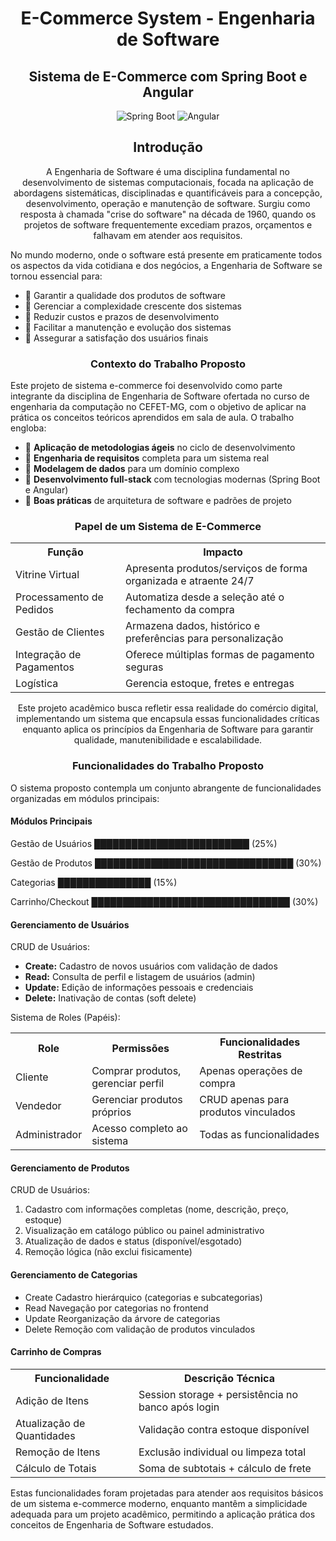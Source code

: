 <h1  align="center" >E-Commerce System - Engenharia de Software</h1>

 <h2 align="center">Sistema de E-Commerce com Spring Boot e Angular</h2><p align="center"> <img src="https://img.shields.io/badge/Spring_Boot-6DB33F?style=for-the-badge&logo=spring-boot&logoColor=white" alt="Spring Boot"> <img src="https://img.shields.io/badge/Angular-DD0031?style=for-the-badge&logo=angular&logoColor=white" alt="Angular"> </p>

 <h2 align="center">Introdução</h2>

 <p  align="center">A Engenharia de Software é uma disciplina fundamental no desenvolvimento de sistemas computacionais, focada na aplicação de abordagens sistemáticas, disciplinadas e quantificáveis para a concepção, desenvolvimento, operação e manutenção de software. Surgiu como resposta à chamada "crise do software" na década de 1960, quando os projetos de software frequentemente excediam prazos, orçamentos e falhavam em atender aos requisitos.</p>

 No mundo moderno, onde o software está presente em praticamente todos os aspectos da vida cotidiana e dos negócios, a Engenharia de Software se tornou essencial para:

 <ul>
  <li>🔹 Garantir a qualidade dos produtos de software</li>
  <li>🔹 Gerenciar a complexidade crescente dos sistemas</li>
  <li>🔹 Reduzir custos e prazos de desenvolvimento</li>
  <li>🔹 Facilitar a manutenção e evolução dos sistemas</li>
  <li>🔹 Assegurar a satisfação dos usuários finais</li>
</ul>

 <h3 align="center"> Contexto do Trabalho Proposto</h3>

 Este projeto de sistema e-commerce foi desenvolvido como parte integrante da disciplina de Engenharia de Software ofertada no curso de engenharia da computação no CEFET-MG, com o objetivo de aplicar na prática os conceitos teóricos aprendidos em sala de aula. O trabalho engloba:

 <ul>
  <li>🔹 <strong>Aplicação de metodologias ágeis</strong> no ciclo de desenvolvimento</li>
  <li>🔹 <strong>Engenharia de requisitos</strong> completa para um sistema real</li>
  <li>🔹 <strong>Modelagem de dados</strong> para um domínio complexo</li>
  <li>🔹 <strong>Desenvolvimento full-stack</strong> com tecnologias modernas (Spring Boot e Angular)</li>
  <li>🔹 <strong>Boas práticas</strong> de arquitetura de software e padrões de projeto</li>
</ul>


 <h3 align="center"> Papel de um Sistema de E-Commerce</h3>

 <table>
        <tr> <th>Função</th> <th>Impacto</th> </tr> 
        <tr> <td>Vitrine Virtual</td> <td>Apresenta produtos/serviços de forma organizada e atraente 24/7</td> </tr>
         <tr> <td>Processamento de Pedidos</td> <td>Automatiza desde a seleção até o fechamento da compra</td> </tr>
         <tr> <td>Gestão de Clientes</td> <td>Armazena dados, histórico e preferências para personalização</td> </tr>
         <tr> <td>Integração de Pagamentos</td> <td>Oferece múltiplas formas de pagamento seguras</td> </tr> 
         <tr> <td>Logística</td> <td>Gerencia estoque, fretes e entregas</td> </tr> 
 </table>

<p align="center"> Este projeto acadêmico busca refletir essa realidade do comércio digital, implementando um sistema que encapsula essas funcionalidades críticas enquanto aplica os princípios da Engenharia de Software para garantir qualidade, manutenibilidade e escalabilidade.</p>


 <h3 align="center"> Funcionalidades do Trabalho Proposto</h3>

O sistema proposto contempla um conjunto abrangente de funcionalidades organizadas em módulos principais:

<h4>Módulos Principais</h4>
Gestão de Usuários   █████████████████████████ (25%)

Gestão de Produtos   ████████████████████████████████ (30%)

Categorias           ███████████████ (15%)

Carrinho/Checkout    ████████████████████████████████ (30%)

<h4>Gerenciamento de Usuários</h4>

CRUD de Usuários: 
<ul>
  <li><strong>Create:</strong> Cadastro de novos usuários com validação de dados</li>
  <li><strong>Read:</strong> Consulta de perfil e listagem de usuários (admin)</li>
  <li><strong>Update:</strong> Edição de informações pessoais e credenciais</li>
  <li><strong>Delete:</strong> Inativação de contas (soft delete)</li>
</ul> 

Sistema de Roles (Papéis):
<table> <tr> <th>Role</th> <th>Permissões</th> <th>Funcionalidades Restritas</th> </tr> <tr> <td>Cliente</td> <td>Comprar produtos, gerenciar perfil</td> <td>Apenas operações de compra</td> </tr> <tr> <td>Vendedor</td> <td>Gerenciar produtos próprios</td> <td>CRUD apenas para produtos vinculados</td> </tr> <tr> <td>Administrador</td> <td>Acesso completo ao sistema</td> <td>Todas as funcionalidades</td> </tr> </table>



<h4>Gerenciamento de Produtos</h4>

CRUD de Usuários: 
<ol>
    <li>Cadastro com informações completas (nome, descrição, preço, estoque)</li>
    <li>Visualização em catálogo público ou painel administrativo</li>
    <li>Atualização de dados e status (disponível/esgotado)</li>
    <li>Remoção lógica (não exclui fisicamente)</li>
  </ol>



<h4>Gerenciamento de Categorias</h4>

<ul class="feature-list">
  <li><span class="badge">Create</span> Cadastro hierárquico (categorias e subcategorias)</li>
  <li><span class="badge">Read</span> Navegação por categorias no frontend</li>
  <li><span class="badge">Update</span> Reorganização da árvore de categorias</li>
  <li><span class="badge">Delete</span> Remoção com validação de produtos vinculados</li>
</ul>





<h4>Carrinho de Compras</h4>

<table> <tr> <th>Funcionalidade</th> <th>Descrição Técnica</th> </tr> <tr> <td>Adição de Itens</td> <td>Session storage + persistência no banco após login</td> </tr> <tr> <td>Atualização de Quantidades</td> <td>Validação contra estoque disponível</td> </tr> <tr> <td>Remoção de Itens</td> <td>Exclusão individual ou limpeza total</td> </tr> <tr> <td>Cálculo de Totais</td> <td>Soma de subtotais + cálculo de frete</td> </tr> </table>


Estas funcionalidades foram projetadas para atender aos requisitos básicos de um sistema e-commerce moderno, enquanto mantêm a simplicidade adequada para um projeto acadêmico, permitindo a aplicação prática dos conceitos de Engenharia de Software estudados.









